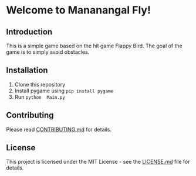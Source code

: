 # Welcome to Mananangal Fly!
## Introduction
This is a simple game based on the hit game Flappy Bird. The goal of the game is to simply avoid obstacles.

## Installation
1. Clone this repository
2. Install pygame using ``pip install pygame``
3. Run ``python  Main.py``

## Contributing
Please read [CONTRIBUTING.md](CONTRIBUTING.md) for details.

## License
This project is licensed under the MIT License - see the [LICENSE.md](LICENSE.md) file for details.
